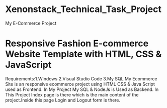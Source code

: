# Xenonstack_Technical_Task_Project
My E-Commerce Project  
# Responsive Fashion E-commerce Website Template with HTML, CSS & JavaScript

Requirements:1.Windows
             2.Visual Studio Code
             3.My SQL
My Ecommerce Site is an responsive ecommerce project using HTML CSS & Java Script used as Frontend.
In My Project My SQL & NodeJs is Used as Backend.
In This Project Index page is there which is the main content of the project.Inside this page Login and Logout form is there.
